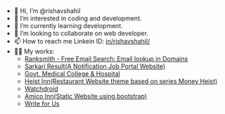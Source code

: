 - 👋 Hi, I’m @rishavshahil
- 👀 I’m interested in coding and development.
- 🌱 I’m currently learning development.
- 💞️ I’m looking to collaborate on web developer.
- 📫 How to reach me Linkein ID: <a href="https://www.linkedin.com/in/rishavshahil/" target="_blank">in/rishavshahil/</a>
- 👨‍💻 My works:
  - <a href="https://ranksmith.io" target="_blank">Ranksmith - Free Email Search: Email lookup in Domains</a>
  - <a href="https://sarkariresult.study" target="_blank">Sarkari Result(A Notification Job Portal Website)</a>
  - <a href="https://gmchpurnea.com" target="_blank">Govt. Medical College & Hospital</a>
  - <a href="https://heistinn.com" target="_blank">Heist Inn(Restaurant Website theme based on series Money Heist)</a>
  - <a href="https://watchdroid.com" target="_blank">Watchdroid</a>
  - <a href="https://amicoinn.com" target="_blank">Amico Inn(Static Website using bootstrap)</a>
  - <a href="https://writeforus.biz/home-decor/" target="_blank">Write for Us</a>
<!---
rishavshahil/rishavshahil is a ✨ special ✨ repository because its `README.md` (this file) appears on your GitHub profile.
You can click the Preview link to take a look at your changes.
--->
